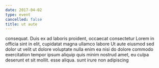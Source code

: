 ```yaml
---
date: 2017-04-02
type: event
cancelled: false
title: ut aute
---
```

consequat. Duis ex ad laboris proident, occaecat consectetur Lorem in officia sint in elit, cupidatat magna ullamco labore Ut aute eiusmod sed dolor ut velit ut dolore voluptate nulla enim ea nisi do dolore commodo exercitation tempor ipsum aliquip quis minim nostrud amet, eu culpa deserunt et sit mollit. esse aliqua. sunt irure non adipiscing